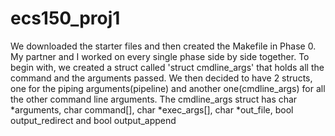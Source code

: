 # ecs150_proj1

We downloaded the starter files and then created the Makefile in Phase 0. My partner and I worked on every single phase side by side together. To begin with, we created a struct called 'struct cmdline_args' that holds all the command and the arguments passed. We then decided to have 2 structs, one for the piping arguments(pipeline) and another one(cmdline_args) for all the other command line arguments. The cmdline_args struct has char *arguments, char command[], char *exec_args[], char *out_file, bool output_redirect and bool output_append  
